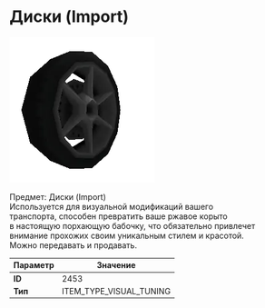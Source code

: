 # Диски (Import)

![Item Image](../img/2453.webp?raw=true)

Предмет: Диски (Import)<br>Используется для визуальной модификаций вашего<br>транспорта, способен превратить ваше ржавое корыто<br>в настоящую порхающую бабочку, что обязательно привлечет<br>внимание прохожих своим уникальным стилем и красотой.<br>Можно передавать и продавать.


| Параметр | Значение |
|----------|----------|
| **ID** | 2453 |
| **Тип** | ITEM_TYPE_VISUAL_TUNING |

